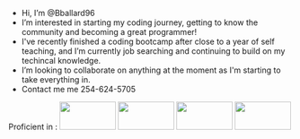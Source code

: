 -  Hi, I’m @Bballard96
-  I’m interested in starting my coding journey, getting to know the community and becoming a great programmer!
-  I've recently finished a coding bootcamp after close to a year of self teaching, and I’m currently job searching and continuing to build on my techincal knowledge.
-  I’m looking to collaborate on anything at the moment as I'm starting to take everything in.
-  Contact me me 254-624-5705


Proficient in :
 <img src="https://img.shields.io/badge/React-20232A?style=for-the-badge&logo=react&logoColor=61DAFB" width="100" height="50"/> <img src="https://img.shields.io/badge/JavaScript-323330?style=for-the-badge&logo=javascript&logoColor=F7DF1E" width="100" height="50"/> <img src="https://img.shields.io/badge/HTML5-E34F26?style=for-the-badge&logo=html5&logoColor=white" width="100" height="50"/> <img src="https://img.shields.io/badge/css3-%231572B6.svg?style=for-the-badge&logo=css3&logoColor=white" width="100" height="50"/> 
<!---
Bballard96/Bballard96 is a ✨ special ✨ repository because its `README.md` (this file) appears on your GitHub profile.
You can click the Preview link to take a look at your changes.
--->
